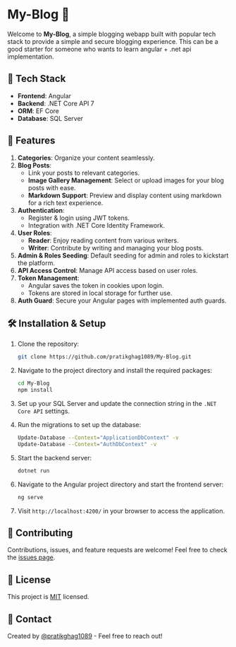 # My-Blog 📝

Welcome to **My-Blog**, a simple blogging webapp built with popular tech stack to provide a simple and secure blogging experience. This can be a good starter for someone who wants to learn angular + .net api implementation.

## 🚀 Tech Stack

- **Frontend**: Angular
- **Backend**: .NET Core API 7
- **ORM**: EF Core
- **Database**: SQL Server

## 🌟 Features

1. **Categories**: Organize your content seamlessly.
2. **Blog Posts**:
   - Link your posts to relevant categories.
   - **Image Gallery Management**: Select or upload images for your blog posts with ease.
   - **Markdown Support**: Preview and display content using markdown for a rich text experience.
3. **Authentication**:
   - Register & login using JWT tokens.
   - Integration with .NET Core Identity Framework.
4. **User Roles**:
   - **Reader**: Enjoy reading content from various writers.
   - **Writer**: Contribute by writing and managing your blog posts.
5. **Admin & Roles Seeding**: Default seeding for admin and roles to kickstart the platform.
6. **API Access Control**: Manage API access based on user roles.
7. **Token Management**:
   - Angular saves the token in cookies upon login.
   - Tokens are stored in local storage for further use.
8. **Auth Guard**: Secure your Angular pages with implemented auth guards.

## 🛠 Installation & Setup

1. Clone the repository:
   ```bash
   git clone https://github.com/pratikghag1089/My-Blog.git

2. Navigate to the project directory and install the required packages:
   ```bash
   cd My-Blog
   npm install
   ```

3. Set up your SQL Server and update the connection string in the `.NET Core API` settings.

4. Run the migrations to set up the database:
   ```bash
   Update-Database --Context="ApplicationDbContext" -v
   Update-Database --Context="AuthDbContext" -v
   ```

5. Start the backend server:
   ```bash
   dotnet run
   ```

6. Navigate to the Angular project directory and start the frontend server:
   ```bash
   ng serve
   ```

7. Visit `http://localhost:4200/` in your browser to access the application.

## 🤝 Contributing

Contributions, issues, and feature requests are welcome! Feel free to check the [issues page](#).

## 📄 License

This project is [MIT](https://github.com/pratikghag1089/My-Blog/blob/d716994602e880885c352cdfb6f38a05f13057d8/LICENSE) licensed.

## 📧 Contact

Created by [@pratikghag1089](https://github.com/pratikghag1089) - Feel free to reach out!
